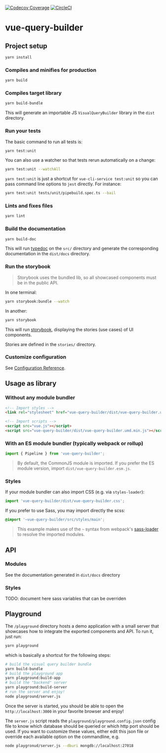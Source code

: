 [![Codecov Coverage](https://img.shields.io/codecov/c/github/ToucanToco/vue-query-builder.svg?style=flat-square)](https://codecov.io/gh/ToucanToco/vue-query-builder/)
[![CircleCI](https://img.shields.io/circleci/project/github/ToucanToco/vue-query-builder.svg)](https://circleci.com/gh/ToucanToco/vue-query-builder)

# vue-query-builder

## Project setup

```bash
yarn install
```

### Compiles and minifies for production

```bash
yarn build
```

### Compiles target library

```bash
yarn build-bundle
```

This will generate an importable JS `VisualQueryBuilder` library in the `dist` directory.

### Run your tests

The basic command to run all tests is:

```bash
yarn test:unit
```

You can also use a watcher so that tests rerun automatically
on a change:

```bash
yarn test:unit --watchAll
```

`yarn test:unit` is just a shortcut for `vue-cli-service test:unit` so you
can pass command line options to `jest` directly. For instance:

```bash
yarn test:unit tests/unit/pipebuild.spec.ts --bail
```

### Lints and fixes files

```bash
yarn lint
```

### Build the documentation

```bash
yarn build-doc
```

This will run [typedoc](https://typedoc.org/) on the `src/` directory and
generate the corresponding documentation in the `dist/docs` directory.

### Run the storybook

> Storybook uses the bundled lib, so all showcased components must be in the public API.

In one terminal:

```bash
yarn storybook:bundle --watch
```

In another:

```bash
yarn storybook
```

This will run [storybook](https://storybook.js.org/), displaying the stories
(use cases) of UI components.

Stories are defined in the `stories/` directory.

### Customize configuration

See [Configuration Reference](https://cli.vuejs.org/config/).

## Usage as library

### Without any module bundler

```html
<!-- Import styles -->
<link rel="stylesheet" href="vue-query-builder/dist/vue-query-builder.umd.min.js" />

<!-- Import scripts -->
<script src="vue.js"></script>
<script src="vue-query-builder/dist/vue-query-builder.umd.min.js"></script>
```

### With an ES module bundler (typically webpack or rollup)

```js
import { Pipeline } from 'vue-query-builder';
```

> By default, the CommonJS module is imported. If you prefer the ES module
> version, import `dist/vue-query-builder.esm.js`.

### Styles

If your module bundler can also import CSS (e.g. via `styles-loader`):

```js
import 'vue-query-builder/dist/vue-query-builder.css';
```

If you prefer to use Sass, you may import directly the scss:

```scss
@import '~vue-query-builder/src/styles/main';
```

> This example makes use of the `~` syntax from webpack's [sass-loader](https://github.com/webpack-contrib/sass-loader)
> to resolve the imported modules.

## API

### Modules

See the documentation generated in `dist/docs` directory

### Styles

TODO: document here sass variables that can be overriden

## Playground

The `/playground` directory hosts a demo application with a small server that
showcases how to integrate the exported components and API. To run it, just
run:

```bash
yarn playground
```

which is basically a shortcut for the following steps:

```bash
# build the visual query builder bundle
yarn build-bundle
# build the playground app
yarn playground:build-app
# build the "backend" server
yarn playground:build-server
# run the server and enjoy!
node playground/server.js
```

Once the server is started, you should be able to open the
`http://localhost:3000` in your favorite browser and enjoy!

The `server.js` script reads the `playground/playground.config.json` config file
to know which database should be queried or which http port should be used. If
you want to customize these values, either edit this json file or override each
available option on the commandline, e.g.

```bash
node playgronud/server.js --dburi mongdb://localhost:27018
```
